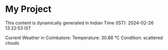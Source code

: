 # My Project

This content is dynamically generated in Indian Time (IST): 2024-02-26 13:22:53 IST


Current Weather in Coimbatore:
Temperature: 30.88 °C
Condition: scattered clouds
